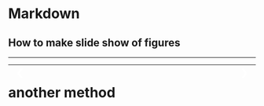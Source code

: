 # Markdown

## How to make slide show of figures


<!-- <!DOCTYPE html>
<html lang="en">
<head>
    <meta charset="UTF-8">
    <meta name="viewport" content="width=device-width, initial-scale=1.0">
    <title>Slideshow</title>
    <style>
        .slideshow-container {
            max-width: 500px;
            position: relative;
            margin: auto;
        }
        .mySlides {
            display: none;
        }
        img {
            width: 100%;
            height: 300px;
            object-fit: cover;
        }
        .prev, .next {
            cursor: pointer;
            position: absolute;
            top: 50%;
            width: auto;
            margin-top: -22px;
            padding: 16px;
            color: white;
            font-weight: bold;
            font-size: 18px;
            transition: 0.6s ease;
            border-radius: 0 3px 3px 0;
            user-select: none;
        }
        .next {
            right: 0;
            border-radius: 3px 0 0 3px;
        }
        .prev:hover, .next:hover {
            background-color: rgba(0, 0, 0, 0.8);
        }
        .caption {
            text-align: center;
            color: #f2f2f2;
            padding: 8px 12px;
            background-color: rgba(0, 0, 0, 0.8);
        }
    </style>
</head>
<body>

<div class="slideshow-container">
    <div class="mySlides">
        <img src="https://github.com/yers-m/documentation/raw/main/docs/software/figures/py3Dmol_cortisol.png">
    </div>
    <div class="mySlides">
        <img src="https://github.com/yers-m/documentation/raw/main/docs/software/figures/py3Dmol_17-OHP.png">
    </div>
    <div class="mySlides">
        <img src="https://github.com/yers-m/documentation/raw/main/docs/software/figures/py3Dmol_CBG.png">
    </div>
    <a class="prev" onclick="plusSlides(-1)">❮</a>
    <a class="next" onclick="plusSlides(1)">❯</a>
</div>

<script>
    var slideIndex = 1;
    showSlides(slideIndex);

    function plusSlides(n) {
        showSlides(slideIndex += n);
    }

    function currentSlide(n) {
        showSlides(slideIndex = n);
    }

    function showSlides(n) {
        var i;
        var slides = document.getElementsByClassName("mySlides");
        if (n > slides.length) {
            slideIndex = 1;
        }
        if (n < 1) {
            slideIndex = slides.length;
        }
        for (i = 0; i < slides.length; i++) {
            slides[i].style.display = "none";
        }
        slides[slideIndex - 1].style.display = "block";
    }
</script>

</body>
</html> -->

---

<!DOCTYPE html>
<html lang="en">
<head>
    <meta charset="UTF-8">
    <meta name="viewport" content="width=device-width, initial-scale=1.0">
    <title>Slideshow</title>
    <style>
        /* Container for the entire slideshow */
        .slideshow-container {
            max-width: 800px;
            min-width: 450px;
            position: relative;
            margin: auto;
        }
        /* Hide all slides by default */
        .mySlides {
            display: none;
        }
        /* Container for each image to standardize dimensions */
        .image-container {
            width: 100%;
            height: 300px;
            overflow: hidden;
            position: relative;
            max-width: 800px;
            min-width: 450px;
        }
        /* Image styling for proper fit and zoom effect */
        .image-container img {
            width: 100%;
            height: 100%;
            object-fit: contain; /* Ensure the entire image is visible within the container */
            transition: transform 0.2s ease-in-out;
        }
        /* Navigation buttons */
        .prev, .next {
            cursor: pointer;
            position: absolute;
            top: 0;
            width: auto;
            height: 100%;
            padding: 16px;
            color: white;
            font-weight: bold;
            font-size: 18px;
            transition: 0.6s ease;
            user-select: none;
            display: flex;
            align-items: center;
            justify-content: center;
        }
        /* Position the "next" button on the right */
        .next {
            right: 0;
            border-radius: 3px 0 0 3px;
        }
        /* Border radius for "prev" button */
        .prev {
            border-radius: 0 3px 3px 0;
        }
        /* Hover effects for navigation buttons */
        .prev:hover, .next:hover {
            background-color: rgba(0, 0, 0, 0.8);
        }
        /* Caption styling */
        .caption {
            text-align: center;
            color: #f2f2f2;
            padding: 8px 12px;
            background-color: rgba(0, 0, 0, 0.8);
            position: absolute;
            bottom: 0;
            width: 100%;
        }
        /* Styles for zoom effect */
        .zoom {
            cursor: zoom-in;
        }
        .zoomed {
            transform: scale(2);
            cursor: zoom-out;
        }
    </style>
</head>
<body>

<div class="slideshow-container">
    <!-- Each slide with image and caption -->
    <div class="mySlides">
        <div class="image-container">
            <img src="https://github.com/yers-m/documentation/raw/main/docs/software/figures/py3Dmol_cortisol.png" class="zoom">
            <div class="caption"></div>
        </div>
    </div>
    <div class="mySlides">
        <div class="image-container">
            <img src="https://github.com/yers-m/documentation/raw/main/docs/software/figures/py3Dmol_17-OHP.png" class="zoom">
            <div class="caption"></div>
        </div>
    </div>
    <div class="mySlides">
        <div class="image-container">
            <img src="https://github.com/yers-m/documentation/raw/main/docs/software/figures/py3Dmol_CBG.png" class="zoom">
            <div class="caption"></div>
        </div>
    </div>
    <!-- Navigation buttons -->
    <a class="prev" onclick="plusSlides(-1)">❮</a>
    <a class="next" onclick="plusSlides(1)">❯</a>
</div>

<script>
    var slideIndex = 1; // Initial slide index
    showSlides(slideIndex); // Display the first slide

    // Function to change slides
    function plusSlides(n) {
        showSlides(slideIndex += n);
    }

    // Function to show a specific slide
    function currentSlide(n) {
        showSlides(slideIndex = n);
    }

    // Main function to display slides
    function showSlides(n) {
        var i;
        var slides = document.getElementsByClassName("mySlides");
        if (n > slides.length) { // Wrap around to the first slide
            slideIndex = 1;
        }
        if (n < 1) { // Wrap around to the last slide
            slideIndex = slides.length;
        }
        for (i = 0; i < slides.length; i++) { // Hide all slides
            slides[i].style.display = "none";
        }
        slides[slideIndex - 1].style.display = "block"; // Show the current slide
    }

    // Zoom functionality for images
    document.querySelectorAll('.zoom').forEach(img => {
        img.addEventListener('click', function() {
            if (this.classList.contains('zoomed')) {
                this.classList.remove('zoomed'); // Remove zoom
            } else {
                this.classList.add('zoomed'); // Add zoom
            }
        });
    });

    // Add captions based on file names
    document.querySelectorAll('.image-container').forEach(container => {
        const img = container.querySelector('img');
        const caption = container.querySelector('.caption');
        const fileName = img.src.split('/').pop().split('.')[0]; // Extract file name
        caption.innerText = fileName.replace(/_/g, ' '); // Set caption text
    });
</script>

</body>
</html>

---

# another method 

<!DOCTYPE html>
<html lang="en">
<head>
    <meta charset="UTF-8">
    <meta name="viewport" content="width=device-width, initial-scale=1.0">
    <title>Slideshow</title>
    <style>
        /* Container for the entire slideshow */
        .slideshow-container {
            max-width: 800px;
            min-width: 450px;
            position: relative;
            margin: auto;
        }
        
        /* Hide all slides by default */
        .mySlides {
            display: none;
        }

        /* Container for each image to standardize dimensions */
        .image-container {
            width: 100%;
            height: 300px;
            overflow: visible; /* Allow overflow for zoom effect */
            position: relative;
            max-width: 800px;
            min-width: 450px;
        }

        /* Image styling for proper fit and zoom effect */
        .image-container img {
            width: 100%;
            height: 100%;
            object-fit: contain; /* Ensure the entire image is visible within the container */
            transition: transform 0.2s ease-in-out;
        }

        /* Navigation buttons */
        .prev, .next {
            cursor: pointer;
            position: absolute;
            top: 0;
            width: auto;
            height: 100%;
            padding: 16px;
            color: white;
            font-weight: bold;
            font-size: 18px;
            transition: 0.6s ease;
            user-select: none;
            display: flex;
            align-items: center;
            justify-content: center;
        }

        /* Position the "next" button on the right */
        .next {
            right: 0;
            border-radius: 3px 0 0 3px;
        }

        /* Border radius for "prev" button */
        .prev {
            border-radius: 0 3px 3px 0;
        }

        /* Hover effects for navigation buttons */
        .prev:hover, .next:hover {
            background-color: rgba(0, 0, 0, 0.8);
        }

        /* Caption styling */
        .caption {
            text-align: center;
            color: #f2f2f2;
            padding: 8px 12px;
            background-color: rgba(0, 0, 0, 0.8);
            position: absolute;
            bottom: 0;
            width: 100%;
        }

        /* Styles for zoom effect */
        .zoom {
            cursor: zoom-in;
        }
        .zoomed {
            transform: scale(2);
            cursor: zoom-out;
            position: relative;
            z-index: 10; /* Ensure zoomed image is above other elements */
        }
    </style>
</head>
<body>

<div class="slideshow-container">
    <!-- Each slide with image and caption -->
    <div class="mySlides">
        <div class="image-container">
            <img src="https://github.com/yers-m/documentation/raw/main/docs/software/figures/py3Dmol_cortisol.png" class="zoom">
            <div class="caption"></div>
        </div>
    </div>
    <div class="mySlides">
        <div class="image-container">
            <img src="https://github.com/yers-m/documentation/raw/main/docs/software/figures/py3Dmol_17-OHP.png" class="zoom">
            <div class="caption"></div>
        </div>
    </div>
    <div class="mySlides">
        <div class="image-container">
            <img src="https://github.com/yers-m/documentation/raw/main/docs/software/figures/py3Dmol_CBG.png" class="zoom">
            <div class="caption"></div>
        </div>
    </div>

    <!-- Navigation buttons -->
    <a class="prev" onclick="plusSlides(-1)">❮</a>
    <a class="next" onclick="plusSlides(1)">❯</a>
</div>

<script>
    var slideIndex = 1; // Initial slide index
    showSlides(slideIndex); // Display the first slide

    // Function to change slides
    function plusSlides(n) {
        showSlides(slideIndex += n);
    }

    // Function to show a specific slide
    function currentSlide(n) {
        showSlides(slideIndex = n);
    }

    // Main function to display slides
    function showSlides(n) {
        var i;
        var slides = document.getElementsByClassName("mySlides");
        if (n > slides.length) { // Wrap around to the first slide
            slideIndex = 1;
        }
        if (n < 1) { // Wrap around to the last slide
            slideIndex = slides.length;
        }
        for (i = 0; i < slides.length; i++) { // Hide all slides
            slides[i].style.display = "none";
        }
        slides[slideIndex - 1].style.display = "block"; // Show the current slide
    }

    // Zoom functionality for images
    document.querySelectorAll('.zoom').forEach(img => {
        img.addEventListener('click', function() {
            if (this.classList.contains('zoomed')) {
                this.classList.remove('zoomed'); // Remove zoom
            } else {
                this.classList.add('zoomed'); // Add zoom
            }
        });
    });

    // Add captions based on file names
    document.querySelectorAll('.image-container').forEach(container => {
        const img = container.querySelector('img');
        const caption = container.querySelector('.caption');
        const fileName = img.src.split('/').pop().split('.')[0]; // Extract file name
        caption.innerText = fileName.replace(/_/g, ' '); // Set caption text
    });
</script>

</body>
</html>


---
